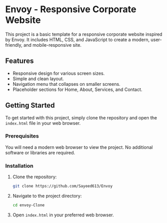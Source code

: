 # Envoy - Responsive Corporate Website

This project is a basic template for a responsive corporate website inspired by Envoy. It includes HTML, CSS, and JavaScript to create a modern, user-friendly, and mobile-responsive site. 

## Features

- Responsive design for various screen sizes.
- Simple and clean layout.
- Navigation menu that collapses on smaller screens.
- Placeholder sections for Home, About, Services, and Contact.

## Getting Started

To get started with this project, simply clone the repository and open the `index.html` file in your web browser.

### Prerequisites

You will need a modern web browser to view the project. No additional software or libraries are required.

### Installation

1. Clone the repository:
    ```sh
    git clone https://github.com/Sayeed613/Envoy
    ```

2. Navigate to the project directory:
    ```sh
    cd envoy-Clone
    ```

3. Open `index.html` in your preferred web browser.



